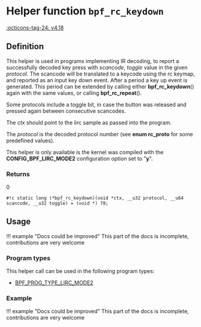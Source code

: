 # Helper function `bpf_rc_keydown`

<!-- [FEATURE_TAG](bpf_rc_keydown) -->
[:octicons-tag-24: v4.18](https://github.com/torvalds/linux/commit/f4364dcfc86df7c1ca47b256eaf6b6d0cdd0d936)
<!-- [/FEATURE_TAG] -->

## Definition

<!-- [HELPER_FUNC_DEF] -->
This helper is used in programs implementing IR decoding, to report a successfully decoded key press with _scancode_, _toggle_ value in the given _protocol_. The scancode will be translated to a keycode using the rc keymap, and reported as an input key down event. After a period a key up event is generated. This period can be extended by calling either **bpf_rc_keydown**() again with the same values, or calling **bpf_rc_repeat**().

Some protocols include a toggle bit, in case the button was released and pressed again between consecutive scancodes.

The _ctx_ should point to the lirc sample as passed into the program.

The _protocol_ is the decoded protocol number (see **enum rc_proto** for some predefined values).

This helper is only available is the kernel was compiled with the **CONFIG_BPF_LIRC_MODE2** configuration option set to "**y**".

### Returns

0

`#!c static long (*bpf_rc_keydown)(void *ctx, __u32 protocol, __u64 scancode, __u32 toggle) = (void *) 78;`
<!-- [/HELPER_FUNC_DEF] -->

## Usage

!!! example "Docs could be improved"
    This part of the docs is incomplete, contributions are very welcome

### Program types

This helper call can be used in the following program types:

<!-- DO NOT EDIT MANUALLY -->
<!-- [HELPER_FUNC_PROG_REF] -->
 * [BPF_PROG_TYPE_LIRC_MODE2](../program-type/BPF_PROG_TYPE_LIRC_MODE2.md)
<!-- [/HELPER_FUNC_PROG_REF] -->

### Example

!!! example "Docs could be improved"
    This part of the docs is incomplete, contributions are very welcome

